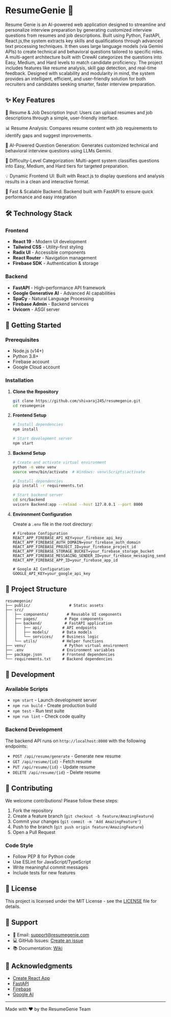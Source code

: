 # ResumeGenie 🚀

Resume Genie is an AI-powered web application designed to streamline and personalize interview preparation by generating customized interview questions from resumes and job descriptions. Built using Python, FastAPI, React.js,the system extracts key skills and qualifications through advanced text processing techniques. It then uses large language models (via  Gemini APIs) to create technical and behavioral questions tailored to specific roles. A multi-agent architecture built with CrewAI categorizes the questions into Easy, Medium, and Hard levels to match candidate proficiency. The project includes features like resume analysis, skill gap detection, and real-time feedback.  Designed with scalability and modularity in mind, the system provides an intelligent, efficient, and user-friendly solution for both recruiters and candidates seeking smarter, faster interview preparation.

## ✨ Key Features

📄 Resume & Job Description Input: Users can upload resumes and job descriptions through a simple, user-friendly interface.

📊 Resume Analysis: Compares resume content with job requirements to identify gaps and suggest improvements.

🤖 AI-Powered Question Generation: Generates customized technical and behavioral interview questions using LLMs Gemini.

🧩 Difficulty-Level Categorization: Multi-agent system classifies questions into Easy, Medium, and Hard tiers for targeted preparation.

💡 Dynamic Frontend UI: Built with React.js to display questions and analysis results in a clean and interactive format.

🚀 Fast & Scalable Backend: Backend built with FastAPI to ensure quick performance and easy integration

## 🛠️ Technology Stack

### Frontend
- **React 19** - Modern UI development
- **Tailwind CSS** - Utility-first styling
- **Radix UI** - Accessible components
- **React Router** - Navigation management
- **Firebase SDK** - Authentication & storage

### Backend
- **FastAPI** - High-performance API framework
- **Google Generative AI** - Advanced AI capabilities
- **SpaCy** - Natural Language Processing
- **Firebase Admin** - Backend services
- **Uvicorn** - ASGI server

## 🚀 Getting Started

### Prerequisites

- Node.js (v14+)
- Python 3.8+
- Firebase account
- Google Cloud account

### Installation

1. **Clone the Repository**
   ```bash
   git clone https://github.com/shivaraj245/resumegenie.git
   cd resumegenie
   ```

2. **Frontend Setup**
   ```bash
   # Install dependencies
   npm install

   # Start development server
   npm start
   ```

3. **Backend Setup**
   ```bash
   # Create and activate virtual environment
   python -m venv venv
   source venv/bin/activate  # Windows: venv\Scripts\activate

   # Install dependencies
   pip install -r requirements.txt

   # Start backend server
   cd src/backend
   uvicorn Backend:app --reload --host 127.0.0.1 --port 8000
   ```

4. **Environment Configuration**

   Create a `.env` file in the root directory:
   ```env
   # Firebase Configuration
   REACT_APP_FIREBASE_API_KEY=your_firebase_api_key
   REACT_APP_FIREBASE_AUTH_DOMAIN=your_firebase_auth_domain
   REACT_APP_FIREBASE_PROJECT_ID=your_firebase_project_id
   REACT_APP_FIREBASE_STORAGE_BUCKET=your_firebase_storage_bucket
   REACT_APP_FIREBASE_MESSAGING_SENDER_ID=your_firebase_messaging_sender_id
   REACT_APP_FIREBASE_APP_ID=your_firebase_app_id

   # Google AI Configuration
   GOOGLE_API_KEY=your_google_api_key
   ```

## 📁 Project Structure

```
resumegenie/
├── public/                 # Static assets
├── src/
│   ├── components/        # Reusable UI components
│   ├── pages/            # Page components
│   ├── backend/          # FastAPI application
│   │   ├── api/         # API endpoints
│   │   ├── models/      # Data models
│   │   └── services/    # Business logic
│   └── utils/           # Helper functions
├── venv/                 # Python virtual environment
├── .env                 # Environment variables
├── package.json         # Frontend dependencies
└── requirements.txt     # Backend dependencies
```

## 🚀 Development

### Available Scripts

- `npm start` - Launch development server
- `npm run build` - Create production build
- `npm test` - Run test suite
- `npm run lint` - Check code quality

### Backend Development

The backend API runs on `http://localhost:8000` with the following endpoints:

- `POST /api/resume/generate` - Generate new resume
- `GET /api/resume/{id}` - Fetch resume
- `PUT /api/resume/{id}` - Update resume
- `DELETE /api/resume/{id}` - Delete resume

## 🤝 Contributing

We welcome contributions! Please follow these steps:

1. Fork the repository
2. Create a feature branch (`git checkout -b feature/AmazingFeature`)
3. Commit your changes (`git commit -m 'Add AmazingFeature'`)
4. Push to the branch (`git push origin feature/AmazingFeature`)
5. Open a Pull Request

### Code Style

- Follow PEP 8 for Python code
- Use ESLint for JavaScript/TypeScript
- Write meaningful commit messages
- Include tests for new features

## 📝 License

This project is licensed under the MIT License - see the [LICENSE](LICENSE) file for details.

## 💬 Support

- 📧 Email: support@resumegenie.com
- 💻 GitHub Issues: [Create an issue](https://github.com/shivaraj245/resumegenie/issues)
- 📚 Documentation: [Wiki](https://github.com/shivaraj245/resumegenie/wiki)

## 🙏 Acknowledgments

- [Create React App](https://create-react-app.dev/)
- [FastAPI](https://fastapi.tiangolo.com/)
- [Firebase](https://firebase.google.com/)
- [Google AI](https://ai.google/)

---

Made with ❤️ by the ResumeGenie Team
